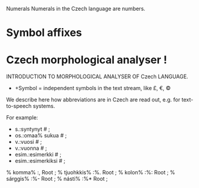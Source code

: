 Numerals
Numerals in the Czech language are numbers.



# Symbol affixes






# Czech morphological analyser                      !
INTRODUCTION TO MORPHOLOGICAL ANALYSER OF Czech LANGUAGE.







 * +Symbol = independent symbols in the text stream, like £, €, ©













We describe here how abbreviations are in Czech are read out, e.g.
for text-to-speech systems.

For example:

 * s.:syntynyt # ;  
 * os.:omaa% sukua # ;  
 * v.:vuosi # ;  
 * v.:vuonna # ;  
 * esim.:esimerkki # ; 
 * esim.:esimerkiksi # ; 


















































% komma% :,      Root ;
% tjuohkkis% :%. Root ;
% kolon% :%:     Root ;
% sárggis% :%-   Root ; 
% násti% :%*     Root ; 

